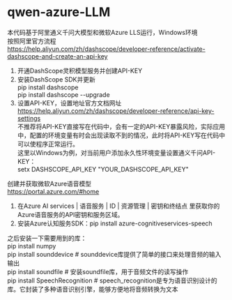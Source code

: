 # qwen-azure-LLM
本代码基于阿里通义千问大模型和微软Azure LLS运行，Windows环境  
按照阿里官方流程  
https://help.aliyun.com/zh/dashscope/developer-reference/activate-dashscope-and-create-an-api-key
1. 开通DashScope灵积模型服务并创建API-KEY
2. 安装DashScope SDK并更新  
   pip install dashscope  
   pip install dashscope --upgrade  
3. 设置API-KEY，设置地址官方文档网址  
   https://help.aliyun.com/zh/dashscope/developer-reference/api-key-settings  
   不推荐将API-KEY直接写在代码中，会有一定的API-KEY暴露风险，实际应用中，配置的环境变量有时会出现读取不到的情况，此时将API-KEY写在代码中可以使程序正常运行。  
   这里以Windows为例，对当前用户添加永久性环境变量设置通义千问API-KEY：  
   setx DASHSCOPE_API_KEY "YOUR_DASHSCOPE_API_KEY"
   
创建并获取微软Azure语音模型  
https://portal.azure.com/#home  
1. 在Azure AI services | 语音服务 | ID | 资源管理 | 密钥和终结点 里获取你的Azure语音服务的API密钥和服务区域。
2. 安装Azure认知服务SDK：pip install azure-cognitiveservices-speech

之后安装一下需要用到的库：  
pip install numpy  
pip install sounddevice # sounddevice库提供了简单的接口来处理音频的输入输出  
pip install soundfile # 安装soundfile库，用于音频文件的读写操作  
pip install SpeechRecognition # speech_recognition是专为语音识别设计的库。它封装了多种语音识别引擎，能够方便地将音频转换为文本  
